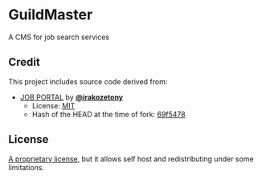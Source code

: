 # GuildMaster

A CMS for job search services

## Credit

This project includes source code derived from:

- [JOB PORTAL](https://github.com/irakozetony/jobportal) by [**@irakozetony**](https://github.com/irakozetony)
  - License: [MIT](https://github.com/irakozetony/jobportal/blob/69f5478cb18c97e5a703dfc2235e2b9c900f40c0/LICENSE)
  - Hash of the HEAD at the time of fork: [69f5478](https://github.com/irakozetony/jobportal/commit/69f5478cb18c97e5a703dfc2235e2b9c900f40c0)

## License

[A proprietary license](./LICENSE.md), but it allows self host and redistributing under some limitations.
